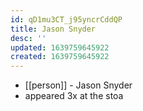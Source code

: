 ```yaml
---
id: qD1mu3CT_j95yncrCddQP
title: Jason Snyder
desc: ''
updated: 1639759645922
created: 1639759645922
---
```



- [[person]] - Jason Snyder
- appeared 3x at the stoa
